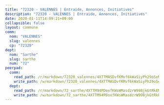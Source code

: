 ```yaml
---
title: "72320 - VALENNES | Entraide, Annonces, Initiatives"
description: "72320 - VALENNES | Entraide, Annonces, Initiatives"
date: 2020-01-11T14:09:21+09:00
collapsible: false
layout: commune
comm:
  nom: "VALENNES"
  slug: valennes
  cp: "72320"
dept:
  nom: "Sarthe"
  slug: sarthe
  num: "72"
peerpad:
  comm:
    read_path: /r/markdown/72320_valennes/4XTTMASDvfKMvf6kWaSiyPh29oSeNzRGPTg26uw7grGzH2pZc
    write_path: /w/markdown/72320_valennes/4XTTMASDvfKMvf6kWaSiyPh29oSeNzRGPTg26uw7grGzH2pZc-K3TgUxUBMMNpqAuME1RUUNziapw5CWKfZBAsu1YNQdaowi8qDdtFYmhDC8g2YtHFMNVUoLSvzoHDYk3R9Sn4bAuHPix2KCvJCybf6MmXPWjcu9MhWoNSnKUUZAtSxvRja23GKAP8
  dept:
    read_path: /r/markdown/72_sarthe/4XTTM94PDoxfKWsWMasdzrW998jkGtRkEM3CSUC42xSpuJKZ5
    write_path: /w/markdown/72_sarthe/4XTTM94PDoxfKWsWMasdzrW998jkGtRkEM3CSUC42xSpuJKZ5-K3TgTpjFyG67yVeuXvSAfSYzY4Yx2FMtDhgpv5HM2EDBJRVMn95z33xx4XjRNYNVaVsBPQ1t4pG9MoyNqwTqa8mcnEUB8rK4BMVbvUhCtGWCPSFnDCaT8GJTyimDgsCirLN3zswh
---
```


